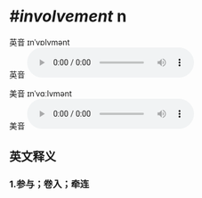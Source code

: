 # ***\#involvement*** n
英音 ɪnˈvɒlvmənt  
英音
<audio src="./media/involvement1_AAC.aac" controls="controls"></audio>

美音 ɪnˈvɑːlvmənt  
美音
<audio src="./media/involvement2_AAC.aac" controls="controls"></audio>



  

英文释义
---
### 1.**参与；卷入；牵连**  


